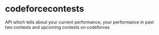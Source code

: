 # codeforcecontests
API which tells about your current performance, your performance in past two contests and upcoming contests on codeforces
